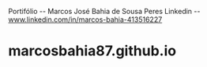 Portifólio -- Marcos José Bahia de Sousa Peres 
Linkedin -- www.linkedin.com/in/marcos-bahia-413516227
# marcosbahia87.github.io
